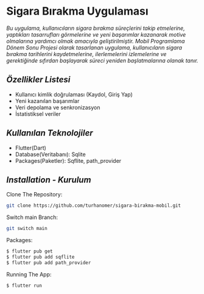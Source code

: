# **Sigara Bırakma Uygulaması**  
*Bu uygulama, kullanıcıların sigara bırakma süreçlerini takip etmelerine, yaptıkları tasarrufları görmelerine ve yeni başarımlar kazanarak motive olmalarına yardımcı olmak amacıyla geliştirilmiştir. Mobil Programlama Dönem Sonu Projesi olarak tasarlanan uygulama, kullanıcıların sigara bırakma tarihlerini kaydetmelerine, ilerlemelerini izlemelerine ve gerektiğinde sıfırdan başlayarak süreci yeniden başlatmalarına olanak tanır.*

## *Özellikler Listesi*  
- Kullanıcı kimlik doğrulaması (Kaydol, Giriş Yap)  
- Yeni kazanılan başarımlar 
- Veri depolama ve senkronizasyon
- İstatistiksel veriler      

## *Kullanılan Teknolojiler*  
- Flutter(Dart)
- Database(Veritabanı): Sqlite
- Packages(Paketler): Sqflite, path_provider

## *Installation - Kurulum*  

Clone The Repository:  
```bash
git clone https://github.com/turhanomer/sigara-birakma-mobil.git  
```
Switch main Branch:
```bash
git switch main
```
Packages:
```bash
$ flutter pub get
$ flutter pub add sqflite
$ flutter pub add path_provider
```
Running The App:
```bash
$ flutter run
```
